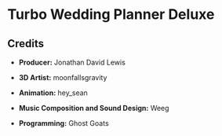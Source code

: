 # Turbo Wedding Planner Deluxe

## Credits

- **Producer:** Jonathan David Lewis  

- **3D Artist:** moonfallsgravity
- **Animation:** hey_sean

- **Music Composition and Sound Design:** Weeg

- **Programming:** Ghost Goats  
